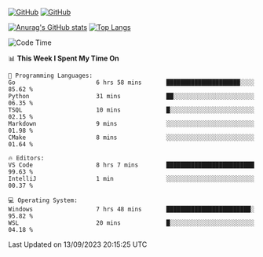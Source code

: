 [![GitHub](https://img.shields.io/github/followers/sharpxk?style=social)](https://github.com/sharpxk) [![GitHub](https://img.shields.io/github/stars/sharpxk?style=social)](https://github.com/sharpxk)

[![Anurag's GitHub stats](https://github-readme-stats-git-masterrstaa-rickstaa.vercel.app/api?username=sharpxk&hide=contribs,prs,issues&show_icons=true&theme=tokyonight)](https://github.com/anuraghazra/github-readme-stats)
[![Top Langs](https://github-readme-stats-git-masterrstaa-rickstaa.vercel.app/api/top-langs/?username=sharpxk&layout=compact&theme=tokyonight)](https://github.com/anuraghazra/github-readme-stats)

<!--START_SECTION:waka-->
![Code Time](http://img.shields.io/badge/Code%20Time-286%20hrs%2051%20mins-blue)

📊 **This Week I Spent My Time On** 

```text
💬 Programming Languages: 
Go                       6 hrs 58 mins       █████████████████████░░░░   85.62 % 
Python                   31 mins             ██░░░░░░░░░░░░░░░░░░░░░░░   06.35 % 
TSQL                     10 mins             █░░░░░░░░░░░░░░░░░░░░░░░░   02.15 % 
Markdown                 9 mins              ░░░░░░░░░░░░░░░░░░░░░░░░░   01.98 % 
CMake                    8 mins              ░░░░░░░░░░░░░░░░░░░░░░░░░   01.64 % 

🔥 Editors: 
VS Code                  8 hrs 7 mins        █████████████████████████   99.63 % 
IntelliJ                 1 min               ░░░░░░░░░░░░░░░░░░░░░░░░░   00.37 % 

💻 Operating System: 
Windows                  7 hrs 48 mins       ████████████████████████░   95.82 % 
WSL                      20 mins             █░░░░░░░░░░░░░░░░░░░░░░░░   04.18 % 
```


 Last Updated on 13/09/2023 20:15:25 UTC
<!--END_SECTION:waka-->
